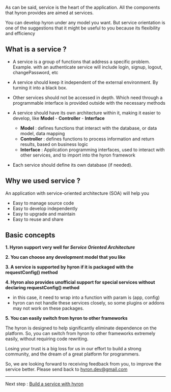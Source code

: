 As can be said, service is the heart of the application. All the components that hyron provides are aimed at services.

You can develop hyron under any model you want. But service orientation is one of the suggestions that it might be useful to you because its flexibility and efficiency

## What is a service ?

-   A service is a group of functions that address a specific problem.
    Example. with an authenticate service will include login, signup, logout, changePassword, etc

-   A service should keep it independent of the external environment. By turning it into a black box.

-   Other services should not be accessed in depth. Which need through a programmable interface is provided outside with the necessary methods

-   A service should have its own architecture within it, making it easier to develop, like **Model** - **Controller** - **Interface**

    -   **Model** : defines functions that interact with the database, or data model, data mapping
    -   **Controller** : defines functions to process information and return results, based on business logic
    -   **Interface** : Application programming interfaces, used to interact with other services, and to import into the hyron framework

-   Each service should define its own database (if needed).

## Why we used service ?

An application with service-oriented architecture (SOA) will help you

-   Easy to manage source code
-   Easy to develop independently
-   Easy to upgrade and maintain
-   Easy to reuse and share

## Basic concepts

**1. Hyron support very well for *Service Oriented Architecture***

**2. You can choose any development model that you like**

**3. A service is supported by hyron if it is packaged with the requestConfig() method**

**4. Hyron also provides unofficial support for special services without declaring requestConfig() method**

-   in this case, it need to wrap into a function with param is (app, config)
-   hyron can not handle these services closely, so some plugins or addons may not work on these packages.


**5. You can easily switch from hyron to other frameworks**

The hyron is designed to help significantly eliminate dependence on the platform. So, you can switch from hyron to other frameworks extremely easily, without requiring code rewriting.

Losing your trust is a big loss for us in our effort to build a strong community, and the dream of a great platform for programmers.

So, we are looking forward to receiving feedback from you, to improve the service better. Please send back to hyron.dev@gmail.com

---

Next step : [Build a service with hyron]()
